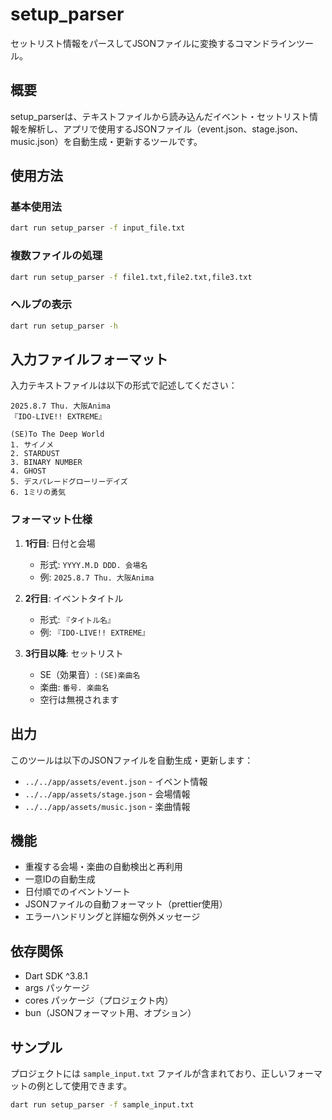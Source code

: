 # setup_parser

セットリスト情報をパースしてJSONファイルに変換するコマンドラインツール。

## 概要

setup_parserは、テキストファイルから読み込んだイベント・セットリスト情報を解析し、アプリで使用するJSONファイル（event.json、stage.json、music.json）を自動生成・更新するツールです。

## 使用方法

### 基本使用法

```bash
dart run setup_parser -f input_file.txt
```

### 複数ファイルの処理

```bash
dart run setup_parser -f file1.txt,file2.txt,file3.txt
```

### ヘルプの表示

```bash
dart run setup_parser -h
```

## 入力ファイルフォーマット

入力テキストファイルは以下の形式で記述してください：

```
2025.8.7 Thu. 大阪Anima
『IDO-LIVE!! EXTREME』

(SE)To The Deep World
1. サイノメ
2. STARDUST
3. BINARY NUMBER
4. GHOST
5. デスパレードグローリーデイズ
6. 1ミリの勇気
```

### フォーマット仕様

1. **1行目**: 日付と会場
   - 形式: `YYYY.M.D DDD. 会場名`
   - 例: `2025.8.7 Thu. 大阪Anima`

2. **2行目**: イベントタイトル
   - 形式: `『タイトル名』`
   - 例: `『IDO-LIVE!! EXTREME』`

3. **3行目以降**: セットリスト
   - SE（効果音）: `(SE)楽曲名`
   - 楽曲: `番号. 楽曲名`
   - 空行は無視されます

## 出力

このツールは以下のJSONファイルを自動生成・更新します：

- `../../app/assets/event.json` - イベント情報
- `../../app/assets/stage.json` - 会場情報  
- `../../app/assets/music.json` - 楽曲情報

## 機能

- 重複する会場・楽曲の自動検出と再利用
- 一意IDの自動生成
- 日付順でのイベントソート
- JSONファイルの自動フォーマット（prettier使用）
- エラーハンドリングと詳細な例外メッセージ

## 依存関係

- Dart SDK ^3.8.1
- args パッケージ
- cores パッケージ（プロジェクト内）
- bun（JSONフォーマット用、オプション）

## サンプル

プロジェクトには `sample_input.txt` ファイルが含まれており、正しいフォーマットの例として使用できます。

```bash
dart run setup_parser -f sample_input.txt
```

